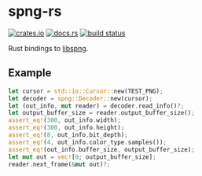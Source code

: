 # spng-rs

[![crates.io](https://img.shields.io/crates/v/spng.svg)](https://crates.io/crates/spng)
[![docs.rs](https://docs.rs/spng/badge.svg)](https://docs.rs/spng)
[![build status](https://dev.azure.com/aloucks/aloucks/_apis/build/status/aloucks.spng-rs?branchName=master)](https://dev.azure.com/aloucks/aloucks/_build/latest?definitionId=5&branchName=master)

Rust bindings to [libspng](https://libspng.org).

## Example

```rust
let cursor = std::io::Cursor::new(TEST_PNG);
let decoder = spng::Decoder::new(cursor);
let (out_info, mut reader) = decoder.read_info()?;
let output_buffer_size = reader.output_buffer_size();
assert_eq!(300, out_info.width);
assert_eq!(300, out_info.height);
assert_eq!(8, out_info.bit_depth);
assert_eq!(4, out_info.color_type.samples());
assert_eq!(out_info.buffer_size, output_buffer_size);
let mut out = vec![0; output_buffer_size];
reader.next_frame(&mut out)?;
```